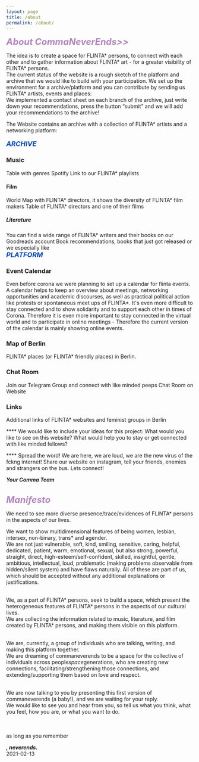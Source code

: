```yaml
---
layout: page
title: /about
permalink: /about/
---
```


<span style="font-weight: bold; font-style: italic; font-size: 24px; color: #B284BE;">About CommaNeverEnds>></span>

The idea is to create a space for FLINTA* persons, to connect with each other and to gather information about FLINTA* art - for a  greater visibility of FLINTA* persons.<br>
The current status of the website is a rough sketch of the platform and archive that we would like to build with your participation. We set up the environment for a archive/platform and you can contribute by sending us FLINTA* artists, events and places: <br>
We implemented a contact sheet on each branch of the archive, just write down your recommendations, press the button “submit” and we will add your recommendations to the archive!<br>

The Website contains an archive with a collection of FLINTA* artists and a networking platform: <br>
<br>
<span style="font-weight: bold; font-style: italic; font-size: 18px; color: #0048BA;">ARCHIVE</span>

<h3>Music</h3>
Table with genres
Spotify Link to our FLINTA* playlists
  <h4>Film</h4>
World Map with FLINTA* directors, it shows the diversity of FLINTA* film makers
Table of FLINTA* directors and one of their films
  <h5>Literature</h5>
You can find a wide range of FLINTA* writers and their books on our Goodreads account
Book recommendations, books that just got released or we especially like

<br>
<span style="font-weight: bold; font-style: italic; font-size: 18px; color: #0048BA;">PLATFORM </span>

<h3>Event Calendar </h3>
Even before corona we were planning to set up a calendar for flinta events. A calendar helps to keep an overview about meetings, networking opportunities and academic discourses, as well as practical political action like protests or spontaneous meet ups of FLINTA*.
It's even more difficult to stay connected and to show solidarity and to support each other in times of Corona. Therefore it is even more important to stay connected in the virtual world and to participate in online meetings - Therefore the current version of the calendar is mainly showing online events. 

<h3>Map of Berlin  </h3>
FLINTA* places (or FLINTA* friendly places) in Berlin.
<h3>Chat Room </h3>
Join our Telegram Group and connect with like minded peeps
Chat Room on Website 

<h3>Links </h3>
Additional links of FLINTA* websites and feminist groups in Berlin 

**** We would like to include your ideas for this project: What would you like to see on this website? What would help you to stay or get connected with like minded fellows?

**** Spread the word! We are here, we are loud, we are the new virus of the fckng internet! 
Share our website on instagram, tell your friends, enemies and strangers on the bus. Lets connect!

<span  style="font-weight: bold; font-style: italic;">Your Comma Team</span> <br><br>


<span style="font-weight: bold; font-style: italic; font-size: 24px; color: #B284BE;"> Manifesto </span>

We need to see more diverse presence/trace/evidences of FLINTA* persons in the aspects of our lives. <p>
We want to show multidimensional features of being women, lesbian, intersex, non-binary, trans* and agender. <br>
We are not just vulnerable, soft, kind, smiling, sensitive, caring, helpful, dedicated, patient, warm, emotional, sexual, but also strong, powerful, straight, direct, high-esteem/self-confident, skilled, insightful, gentle, ambitious, intellectual, loud, problematic (making problems observable from hidden/silent system) and have flaws naturally. All of these are part of us, which should be accepted without any additional explanations or justifications. <br><br>

We, as a part of FLINTA* persons, seek to build a space, which present the heterogeneous features of FLINTA* persons in the aspects of our cultural lives. <br>
We are collecting the information related to music, literature, and film created by FLINTA* persons, and making them visible on this platform. <br><br>

We are, currently, a group of individuals who are talking, writing, and making this platform together.<br>
We are dreaming of commaneverends to be a space for the collective of individuals across people*space*generations, who are creating new connections, facilitating/strengthening those connections, and extending/supporting them based on love and respect.<br><br>

We are now talking to you by presenting this first version of commaneverends (a baby!), and we are waiting for your reply. <br>
We would like to see you and hear from you, so tell us what you think, what you feel, how you are, or what you want to do.<br><br><br>


as long as you remember<p>
<span  style="font-weight: bold; font-style: italic;">, neverends. </span><br>
2021-02-13
